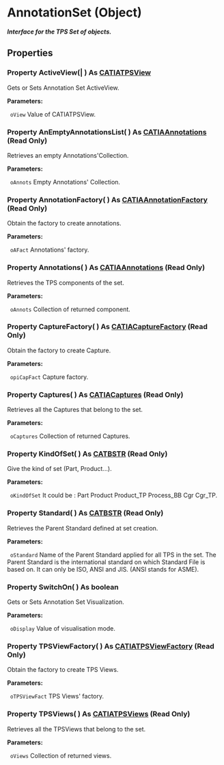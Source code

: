# AnnotationSet (Object)

**_Interface for the TPS Set of objects._**

## Properties

### Property **ActiveView**(| ) As [CATIATPSView](../CATTPSInterfaces/interface_TPSView_10208.md)

   Gets or Sets Annotation Set ActiveView.

**Parameters:**

` oView`      Value of CATIATPSView.

### Property **AnEmptyAnnotationsList**( ) As [CATIAAnnotations](../CATTPSInterfaces/interface_Annotations_27300.md) (Read Only)

   Retrieves an empty Annotations'Collection.

**Parameters:**

` oAnnots`      Empty Annotations' Collection.

### Property **AnnotationFactory**( ) As [CATIAAnnotationFactory](../CATTPSInterfaces/interface_AnnotationFactory_62969.md) (Read Only)

   Obtain the factory to create annotations.

**Parameters:**

` oAFact`      Annotations' factory.

### Property **Annotations**( ) As [CATIAAnnotations](../CATTPSInterfaces/interface_Annotations_27300.md) (Read Only)

   Retrieves the TPS components of the set.

**Parameters:**

` oAnnots`      Collection of returned component.

### Property **CaptureFactory**( ) As [CATIACaptureFactory](../CATTPSInterfaces/interface_CaptureFactory_42816.md) (Read Only)

   Obtain the factory to create Capture.

**Parameters:**

` opiCapFact`      Capture factory.

### Property **Captures**( ) As [CATIACaptures](../CATTPSInterfaces/interface_Captures_14626.md) (Read Only)

   Retrieves all the Captures that belong to the set.

**Parameters:**

` oCaptures`      Collection of returned Captures.

### Property **KindOfSet**( ) As [CATBSTR](../System/typedef_CATBSTR_8129.md) (Read Only)

   Give the kind of set (Part, Product...).

**Parameters:**

` oKindOfSet`      It could be : Part Product Product_TP Process_BB Cgr Cgr_TP.

### Property **Standard**( ) As [CATBSTR](../System/typedef_CATBSTR_8129.md) (Read Only)

   Retrieves the Parent Standard defined at set creation.

**Parameters:**

` oStandard`      Name of the Parent Standard applied for all TPS in the set. The Parent Standard is the international standard on which Standard File is based on. It can only be ISO, ANSI and JIS. (ANSI stands for ASME).

### Property **SwitchOn**( ) As boolean

   Gets or Sets Annotation Set Visualization.

**Parameters:**

` oDisplay`      Value of visualisation mode.

### Property **TPSViewFactory**( ) As [CATIATPSViewFactory](../CATTPSInterfaces/interface_TPSViewFactory_41420.md) (Read Only)

   Obtain the factory to create TPS Views.

**Parameters:**

` oTPSViewFact`      TPS Views' factory.

### Property **TPSViews**( ) As [CATIATPSViews](../CATTPSInterfaces/interface_TPSViews_13626.md) (Read Only)

   Retrieves all the TPSViews that belong to the set.

**Parameters:**

` oViews`      Collection of returned views.